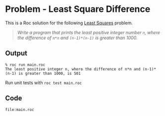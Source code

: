 
# Problem - Least Square Difference

This is a Roc solution for the following [Least Squares](https://en.wikipedia.org/wiki/Least_squares) problem.

> *Write a program that prints the least positive integer number `n`, where the difference of `n*n` and `(n-1)*(n-1)` is greater than 1000.*

## Output 

```
% roc run main.roc      
The least positive integer n, where the difference of n*n and (n-1)*(n-1) is greater than 1000, is 501
```

Run unit tests with `roc test main.roc`

## Code
```roc
file:main.roc
```